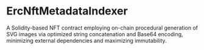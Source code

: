 # ErcNftMetadataIndexer
A Solidity-based NFT contract employing on-chain procedural generation of SVG images via optimized string concatenation and Base64 encoding, minimizing external dependencies and maximizing immutability.
